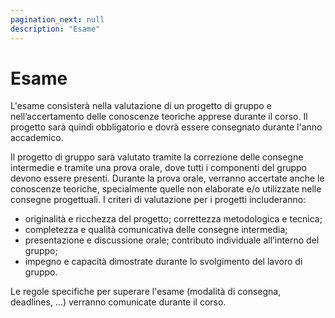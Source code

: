 ```yaml
---
pagination_next: null
description: "Esame"
---
```


# Esame

L'esame consisterà nella valutazione di un progetto di gruppo e nell’accertamento delle conoscenze teoriche apprese durante il corso. Il progetto sarà quindi obbligatorio e dovrà essere consegnato durante l'anno accademico.

Il progetto di gruppo sarà valutato tramite la correzione delle consegne intermedie e tramite una prova orale, dove tutti i componenti del gruppo devono essere presenti. Durante la prova orale, verranno accertate anche le conoscenze teoriche, specialmente quelle non elaborate e/o utilizzate nelle consegne progettuali. I criteri di valutazione per i progetti includeranno: 
- originalità e ricchezza del progetto; correttezza metodologica e tecnica; 
- completezza e qualità comunicativa delle consegne intermedia; 
- presentazione e discussione orale; contributo individuale all’interno del gruppo; 
- impegno e capacità dimostrate durante lo svolgimento del lavoro di gruppo.

Le regole specifiche per superare l'esame (modalità di consegna, deadlines, ...) verranno comunicate durante il corso.
